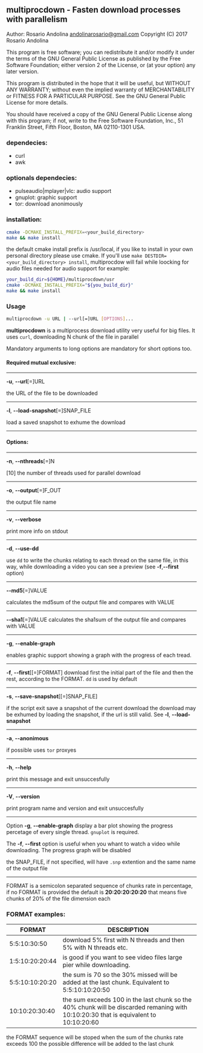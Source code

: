 ## multiprocdown - Fasten download processes with parallelism

Author: Rosario Andolina <andolinarosario@gmail.com>
Copyright (C) 2017  Rosario Andolina

This program is free software; you can redistribute it and/or modify
it under the terms of the GNU General Public License as published by
the Free Software Foundation; either version 2 of the License, or
(at your option) any later version.

This program is distributed in the hope that it will be useful,
but WITHOUT ANY WARRANTY; without even the implied warranty of
MERCHANTABILITY or FITNESS FOR A PARTICULAR PURPOSE.  See the
GNU General Public License for more details.

You should have received a copy of the GNU General Public License along
with this program; if not, write to the Free Software Foundation, Inc.,
51 Franklin Street, Fifth Floor, Boston, MA 02110-1301 USA.

### dependecies:

* curl
* awk

### optionals dependecies:

* pulseaudio|mplayer|vlc: audio support
* gnuplot: graphic support
* tor: download anonimously

### installation:

```bash
cmake -DCMAKE_INSTALL_PREFIX=<your_build_directory>
make && make install
```
	
the default cmake install prefix is /usr/local, if you like to
install in your own personal directory please use cmake.
If you'll use `make DESTDIR=<your_build_directory> install`, multiprocdow
will fail while loocking for audio files needed for audio support
for example:

```bash
your_build_dir=${HOME}/multiprocdown/usr
cmake -DCMAKE_INSTALL_PREFIX="${you_build_dir}"
make && make install
```

### Usage

```bash
multiprocdown -u URL | --url[=]URL [OPTIONS]...
```

**multiprocdown** is a multiprocess download utility very useful for
big files. It uses `curl`, downloading N chunk of the file in parallel

Mandatory arguments to long options are mandatory for short options too.

#### **Required mutual exclusive**:

---

**-u**, **--url**[=]URL

the URL of the file to be downloaded

---

**-l**, **--load-snapshot**[=]SNAP_FILE
  
load a saved snapshot to exhume the download

---

#### **Options**:

---

**-n**, **--nthreads**[=]N

[10] the number of threads used for parallel download

---

**-o**, **--output**[=]F_OUT

the output file name

---

**-v**, **--verbose**

print more info on stdout

---

**-d**, **--use-dd**

use `dd` to write the chunks relating to each thread on the same file, 
in this way, while downloading a video
you can see a preview (see **-f**,**--first** option)

---

**--md5**[=]VALUE

calculates the md5sum of the output file and compares with VALUE

---

**--sha1**[=]VALUE
calculates the sha1sum of the output file and compares with VALUE

---

**-g**, **--enable-graph**

enables graphic support showing a graph with the progress of each tread.

---

**-f**, **--first**[[=]FORMAT]
download first the initial part of the file and then the rest, according to the FORMAT. `dd` is used by default

---

**-s**, **--save-snapshot**[[=]SNAP_FILE]

if the script exit save a snapshot of the current download
the download may be exhumed by loading the snapshot, if
the url is still valid. See **-l**, **--load-snapshot**

---

**-a**, **--anonimous**

if possible uses `tor` proxyes

---

**-h**, **--help**

print this message and exit unsuccesfully

---

**-V**, **--version**

print program name and version and exit unsuccesfully

---

Option **-g**, **--enable-graph** display a bar plot showing the progress percetage
of every single thread. `gnuplot` is required.

The **-f**, **--first** option is useful when you whant to watch a video while
downloading. The progress graph will be disabled

the SNAP_FILE, if not specified, will have `.snp` extention and the same
name of the output file

---

FORMAT is a semicolon separated sequence of chunks rate in percentage, if
no FORMAT is provided the default is **20:20:20:20:20** that means five chunks
of 20% of the file dimension each

### FORMAT examples:

| FORMAT | DESCRIPTION |
| --- | --- |
| 5:5:10:30:50 | download 5% first with N threads and then 5% with N threads etc. | 
| 1:5:10:20:20:44 | is good if you want to see video files large pier while downloading. | 
| 5:5:10:10:20:20 | the sum is 70 so the 30% missed will be added at the last chunk. Equivalent to 5:5:10:10:20:50 |
| 10:10:20:30:40 | the sum exceeds 100 in the last chunk so the 40% chunk will be discarded remaning with 10:10:20:30 that is equivalent to 10:10:20:60 |

the FORMAT sequence will be stoped when the sum of the chunks rate exceeds 100
the possible difference will be added to the last chunk
